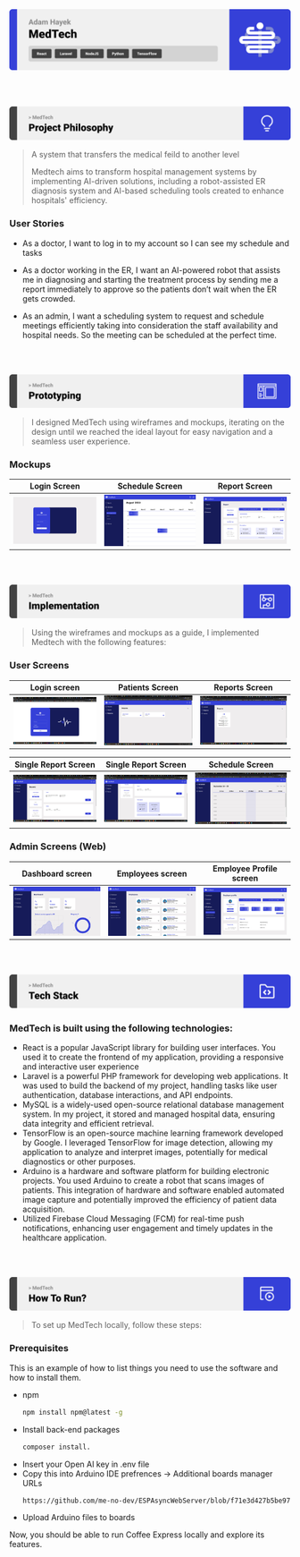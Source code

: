 <img src="./readme/title1.svg"/>

<br><br>

<!-- project philosophy -->
<img src="./readme/title2.svg"/>

> A system that transfers the medical feild to another level
>
> Medtech aims to transform hospital management systems by implementing AI-driven solutions, including a robot-assisted ER diagnosis system and AI-based scheduling tools created to enhance hospitals' efficiency.

### User Stories

- As a doctor, I want to log in to my account so I can see my schedule and tasks
- As a doctor working in the ER, I want an AI-powered robot that assists me in diagnosing and starting the treatment process by sending me a report immediately to approve so the patients don’t wait when the ER gets crowded.

- As an admin, I want a scheduling system to request and schedule meetings efficiently taking into consideration the staff availability and hospital needs. So the meeting can be scheduled at the perfect time.

<br><br>

<!-- Prototyping -->
<img src="./readme/title3.svg"/>

> I designed MedTech using wireframes and mockups, iterating on the design until we reached the ideal layout for easy navigation and a seamless user experience.

### Mockups

| Login Screen                        | Schedule Screen                     | Report Screen                                         |
| ----------------------------------- | ------------------------------------ | ----------------------------------------------------- |
| ![Landing](./readme/demo/login.png) | ![fsdaf](./readme/demo/schedule.png) | ![fsdaf](./readme/demo/Single%20report-%20mockup.png) |

<br><br>

<!-- Implementation -->
<img src="./readme/title4.svg"/>

> Using the wireframes and mockups as a guide, I implemented Medtech with the following features:

### User Screens

| Login screen                             | Patients Screen                           | Reports Screen                           |
| ---------------------------------------- | ----------------------------------------- | ---------------------------------------- |
| ![Landing](./readme/demo/user/Login.png) | ![fsdaf](./readme/demo/user/Patients.png) | ![fsdaf](./readme/demo/user/Reports.png) |

| Single Report Screen                               | Single Report Screen                                 | Schedule Screen                              |
| -------------------------------------------------- | ---------------------------------------------------- | -------------------------------------------- |
| ![Landing](./readme/demo/user/Single%20Report.png) | ![fsdaf](./readme/demo/user/Single%20Report%202.png) | ![fsdaf](./readme/demo/user/Schedule%20.png) |

### Admin Screens (Web)

| Dashboard screen                          | Employees screen                            | Employee Profile screen                              |
| ----------------------------------------- | ------------------------------------------- | ---------------------------------------------------- |
| ![Landing](./readme/demo/admin/Admin.png) | ![fsdaf](./readme/demo/admin/Employees.png) | ![fsdaf](./readme/demo/admin/Employee%20Profile.png) |

<br><br>

<!-- Tech stack -->
<img src="./readme/title5.svg"/>

### MedTech is built using the following technologies:

- React is a popular JavaScript library for building user interfaces. You used it to create the frontend of my application, providing a responsive and interactive user experience
- Laravel is a powerful PHP framework for developing web applications. It was used to build the backend of my project, handling tasks like user authentication, database interactions, and API endpoints.
- MySQL is a widely-used open-source relational database management system. In my project, it stored and managed hospital data, ensuring data integrity and efficient retrieval.
- TensorFlow is an open-source machine learning framework developed by Google. I leveraged TensorFlow for image detection, allowing my application to analyze and interpret images, potentially for medical diagnostics or other purposes.
- Arduino is a hardware and software platform for building electronic projects. You used Arduino to create a robot that scans images of patients. This integration of hardware and software enabled automated image capture and potentially improved the efficiency of patient data acquisition.
- Utilized Firebase Cloud Messaging (FCM) for real-time push notifications, enhancing user engagement and timely updates in the healthcare application.

<br><br>

<!-- How to run -->
<img src="./readme/title6.svg"/>

> To set up MedTech locally, follow these steps:

### Prerequisites

This is an example of how to list things you need to use the software and how to install them.

- npm
  ```sh
  npm install npm@latest -g
  ```
- Install back-end packages
  ```sh
  composer install.
  ```
- Insert your Open AI key in .env file
- Copy this into Arduino IDE prefrences -> Additional boards manager URLs
  ```sh
  https://github.com/me-no-dev/ESPAsyncWebServer/blob/f71e3d427b5be9791a8a2c93cf8079792c3a9a26/library.json,https://raw.githubusercontent.com/espressif/arduino-esp32/gh-pages/package_esp32_index.json
  ```
- Upload Arduino files to boards

Now, you should be able to run Coffee Express locally and explore its features.
